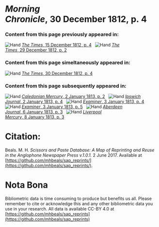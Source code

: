 # *Morning Chronicle*, 30 December 1812, p. 4  
  
### Content from this page previously appeared in:  
![Hand](http://scissorsandpaste.net/wp-content/uploads/2017/06/smallhandpointer.png) [*The Times*, 15 December 1812, p. 4](https://mhbeals.github.io/sap_html/The-Times/The-Times-15-December-1812-p-4)  
![Hand](http://scissorsandpaste.net/wp-content/uploads/2017/06/smallhandpointer.png) [*The Times*, 29 December 1812, p. 2](https://mhbeals.github.io/sap_html/The-Times/The-Times-29-December-1812-p-2)  
  
### Content from this page simeltaneously appeared in:  
![Hand](http://scissorsandpaste.net/wp-content/uploads/2017/06/smallhandpointer.png) [*The Times*, 30 December 1812, p. 4](https://mhbeals.github.io/sap_html/The-Times/The-Times-30-December-1812-p-4)  
  
### Content from this page subsequently appeared in:  
![Hand](http://scissorsandpaste.net/wp-content/uploads/2017/06/smallhandpointer.png) [*Caledonian Mercury*, 2 January 1813, p. 2](https://mhbeals.github.io/sap_html/Caledonian-Mercury/Caledonian-Mercury-2-January-1813-p-2)  
![Hand](http://scissorsandpaste.net/wp-content/uploads/2017/06/smallhandpointer.png) [*Ipswich Journal*, 2 January 1813, p. 4](https://mhbeals.github.io/sap_html/Ipswich-Journal/Ipswich-Journal-2-January-1813-p-4)  
![Hand](http://scissorsandpaste.net/wp-content/uploads/2017/06/smallhandpointer.png) [*Examiner*, 3 January 1813, p. 4](https://mhbeals.github.io/sap_html/Examiner/Examiner-3-January-1813-p-4)  
![Hand](http://scissorsandpaste.net/wp-content/uploads/2017/06/smallhandpointer.png) [*Examiner*, 3 January 1813, p. 5](https://mhbeals.github.io/sap_html/Examiner/Examiner-3-January-1813-p-5)  
![Hand](http://scissorsandpaste.net/wp-content/uploads/2017/06/smallhandpointer.png) [*Aberdeen Journal*, 6 January 1813, p. 3](https://mhbeals.github.io/sap_html/Aberdeen-Journal/Aberdeen-Journal-6-January-1813-p-3)  
![Hand](http://scissorsandpaste.net/wp-content/uploads/2017/06/smallhandpointer.png) [*Liverpool Mercury*, 8 January 1813, p. 3](https://mhbeals.github.io/sap_html/Liverpool-Mercury/Liverpool-Mercury-8-January-1813-p-3)  


# Citation: 

Beals. M. H. *Scissors and Paste Database: A Map of Reprinting and Reuse in the Anglophone Newspaper Press v.1.0.1.* 2 June 2017. Available at [https://github.com/mhbeals/sap_reprints/](https://github.com/mhbeals/sap_reprints/). 

# Nota Bona

Bibliometric data is time consuming to produce but benefits us all. Please remember to cite or acknowledge this and any other bibliometric data you use in your research. All data is available CC-BY 4.0 at [https://github.com/mhbeals/sap_reprints](https://github.com/mhbeals/sap_reprints)